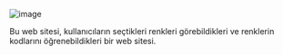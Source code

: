 ![image](https://github.com/Karaytumut20/Colorss/assets/128383118/8a374347-1d6c-4c1a-9272-ddb5dbb03215)


Bu web sitesi, kullanıcıların seçtikleri renkleri görebildikleri ve renklerin kodlarını öğrenebildikleri bir web sitesi.
